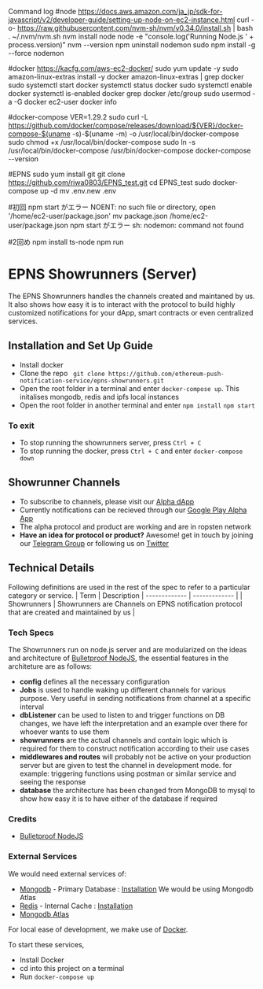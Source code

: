 Command log
#node
https://docs.aws.amazon.com/ja_jp/sdk-for-javascript/v2/developer-guide/setting-up-node-on-ec2-instance.html
curl -o- https://raw.githubusercontent.com/nvm-sh/nvm/v0.34.0/install.sh | bash
. ~/.nvm/nvm.sh
nvm install node
node -e "console.log('Running Node.js ' + process.version)" 
nvm --version
npm uninstall nodemon
sudo npm install -g --force nodemon


#docker
https://kacfg.com/aws-ec2-docker/
sudo yum update -y
sudo amazon-linux-extras install -y docker
amazon-linux-extras | grep docker
sudo systemctl start docker
systemctl status docker
sudo systemctl enable docker
systemctl is-enabled docker
grep docker /etc/group
sudo usermod -a -G docker ec2-user
docker info

#docker-compose
VER=1.29.2
sudo curl -L https://github.com/docker/compose/releases/download/${VER}/docker-compose-$(uname -s)-$(uname -m) -o /usr/local/bin/docker-compose
sudo chmod +x /usr/local/bin/docker-compose
sudo ln -s /usr/local/bin/docker-compose /usr/bin/docker-compose
docker-compose --version

#EPNS
sudo yum install git
git clone https://github.com/riwa0803/EPNS_test.git
cd EPNS_test
sudo docker-compose up -d
mv .env.new .env

#初回
npm start がエラー
NOENT: no such file or directory, open '/home/ec2-user/package.json'
mv package.json /home/ec2-user/package.json
npm start がエラー
sh: nodemon: command not found

#2回め
npm install ts-node
npm run


# EPNS Showrunners (Server)

The EPNS Showrunners handles the channels created and maintaned by us. It also shows how easy it is to interact with the protocol to build highly customized notifications for your dApp, smart contracts or even centralized services.

## Installation and Set Up Guide

- Install docker 
- Clone the repo
``` git clone https://github.com/ethereum-push-notification-service/epns-showrunners.git```
- Open the root folder in a terminal and enter 
```docker-compose up```. This initalises mongodb, redis and ipfs local instances
- Open the root folder in another terminal and enter
```npm install```
```npm start```

### To exit 
- To stop running the showrunners server, press ```Ctrl + C```
- To stop running the docker, press ```Ctrl + C``` and enter
```docker-compose down```

## Showrunner Channels

- To subscribe to channels, please visit our [Alpha dApp](https://app.epns.io)
- Currently notifications can be recieved through our [Google Play Alpha App](https://play.google.com/store/apps/details?id=io.epns.epns)
- The alpha protocol and product are working and are in ropsten network
- **Have an idea for protocol or product?** Awesome! get in touch by joining our [Telegram Group](https://t.me/epnsproject) or following us on [Twitter](https://twitter.com/epnsproject)

## Technical Details

Following definitions are used in the rest of the spec to refer to a particular category or service.
| Term | Description
| ------------- | ------------- |
| Showrunners | Showrunners are Channels on EPNS notification protocol that are created and maintained by us |

### Tech Specs

The Showrunners run on node.js server and are modularized on the ideas and architecture of [Bulletproof NodeJS](https://github.com/santiq/bulletproof-nodejs), the essential features in the architeture are as follows:

- **config** defines all the necessary configuration
- **Jobs** is used to handle waking up different channels for various purpose. Very useful in sending notifications from channel at a specific interval
- **dbListener** can be used to listen to and trigger functions on DB changes, we have left the interpretation and an example over there for whoever wants to use them
- **showrunners** are the actual channels and contain logic which is required for them to construct notification according to their use cases
- **middlewares and routes** will probably not be active on your production server but are given to test the channel in development mode. for example: triggering functions using postman or similar service and seeing the response
- **database** the architecture has been changed from MongoDB to mysql to show how easy it is to have either of the database if required

### Credits

- [Bulletproof NodeJS](https://github.com/santiq/bulletproof-nodejs)

### External Services

We would need external services of:

- [Mongodb](https://www.mongodb.com/) - Primary Database : [Installation](https://docs.mongodb.com/manual/installation/) We would be using Mongodb Atlas
- [Redis](https://www.mongodb.com/) - Internal Cache : [Installation](https://redis.io/topics/quickstart)
- [Mongodb Atlas](https://www.mongodb.com/cloud/atlas)

For local ease of development, we make use of [Docker](https://docs.docker.com/get-docker/).

To start these services,

- Install Docker
- cd into this project on a terminal
- Run `docker-compose up`
